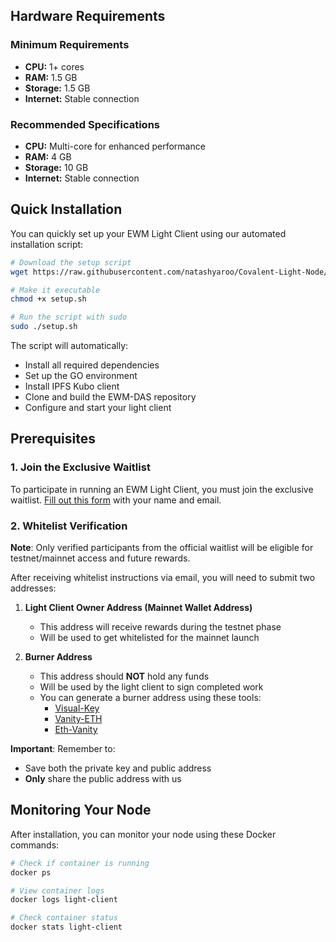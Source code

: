 ## Hardware Requirements

### Minimum Requirements
- **CPU:** 1+ cores
- **RAM:** 1.5 GB
- **Storage:** 1.5 GB
- **Internet:** Stable connection

### Recommended Specifications
- **CPU:** Multi-core for enhanced performance
- **RAM:** 4 GB
- **Storage:** 10 GB
- **Internet:** Stable connection

## Quick Installation

You can quickly set up your EWM Light Client using our automated installation script:

```bash
# Download the setup script
wget https://raw.githubusercontent.com/natashyaroo/Covalent-Light-Node/refs/heads/main/setup.sh

# Make it executable
chmod +x setup.sh

# Run the script with sudo
sudo ./setup.sh
```

The script will automatically:
- Install all required dependencies
- Set up the GO environment
- Install IPFS Kubo client
- Clone and build the EWM-DAS repository
- Configure and start your light client

## Prerequisites

### 1. Join the Exclusive Waitlist
To participate in running an EWM Light Client, you must join the exclusive waitlist. [Fill out this form](https://docs.google.com/forms/d/e/1FAIpQLSfP7qf82g5BgmnKRaaBFj9py3OY8-5GhgoHtGW9SXHiG5bJ1w/viewform) with your name and email.

### 2. Whitelist Verification
**Note**: Only verified participants from the official waitlist will be eligible for testnet/mainnet access and future rewards.

After receiving whitelist instructions via email, you will need to submit two addresses:

1. **Light Client Owner Address (Mainnet Wallet Address)**
   - This address will receive rewards during the testnet phase
   - Will be used to get whitelisted for the mainnet launch

2. **Burner Address**
   - This address should **NOT** hold any funds
   - Will be used by the light client to sign completed work
   - You can generate a burner address using these tools:
     - [Visual-Key](https://visualkey.link/)
     - [Vanity-ETH](https://vanity-eth.tk/)
     - [Eth-Vanity](https://github.com/johguse/profanity)

**Important**: Remember to:
- Save both the private key and public address
- **Only** share the public address with us

## Monitoring Your Node

After installation, you can monitor your node using these Docker commands:

```bash
# Check if container is running
docker ps

# View container logs
docker logs light-client

# Check container status
docker stats light-client
```
